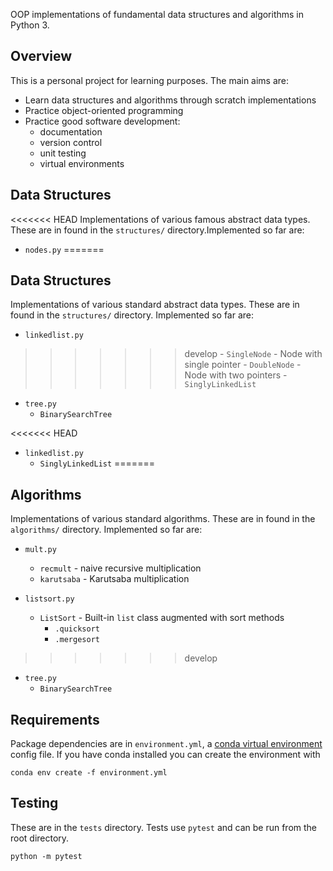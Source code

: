 OOP implementations of fundamental data structures and algorithms in Python 3.


## Overview

This is a personal project for learning purposes. The main aims are:

- Learn data structures and algorithms through scratch implementations
- Practice object-oriented programming
- Practice good software development:
	- documentation
	- version control
	- unit testing
	- virtual environments

## Data Structures

<<<<<<< HEAD
Implementations of various famous abstract data types. These are in found in the `structures/` directory.Implemented so far are:

- `nodes.py`
=======
## Data Structures

Implementations of various standard abstract data types. These are in found in the `structures/` directory. Implemented so far are:

- `linkedlist.py`
>>>>>>> develop
	- `SingleNode` - Node with single pointer
	- `DoubleNode` - Node with two pointers
	- `SinglyLinkedList`

- `tree.py`
	- `BinarySearchTree`


<<<<<<< HEAD
- `linkedlist.py`
	- `SinglyLinkedList`
=======
## Algorithms

Implementations of various standard algorithms. These are in found in the `algorithms/` directory. Implemented so far are:


- `mult.py`
	- `recmult` - naive recursive multiplication
	- `karutsaba` - Karutsaba multiplication

- `listsort.py`
	- `ListSort` - Built-in `list` class augmented with sort methods
		- `.quicksort`
		- `.mergesort`

>>>>>>> develop

- `tree.py`
	- `BinarySearchTree`

## Requirements 

Package dependencies are in `environment.yml`, a
[conda virtual environment](https://docs.conda.io/projects/conda/en/latest/user-guide/tasks/manage-environments.html#) config file. If you have conda installed you can create the environment with

```
conda env create -f environment.yml
```

## Testing

These are in the `tests` directory. Tests use `pytest` and can be run from the root directory.

```
python -m pytest
```

